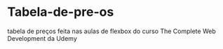 # Tabela-de-pre-os
tabela de preços feita nas aulas de flexbox do curso The Complete Web Development da Udemy

